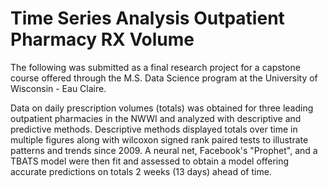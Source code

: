 # Time Series Analysis Outpatient Pharmacy RX Volume
The following was submitted as a final research project for a capstone course offered through the M.S. Data Science program at the University of Wisconsin - Eau Claire.

Data on daily prescription volumes (totals) was obtained for three leading outpatient pharmacies in the NWWI and analyzed with descriptive and predictive methods.  Descriptive methods displayed totals over time in multiple figures along with wilcoxon signed rank paired tests to illustrate patterns and trends since 2009.  A neural net, Facebook's "Prophet", and a TBATS model were then fit and assessed to obtain a model offering accurate predictions on totals 2 weeks (13 days) ahead of time.
